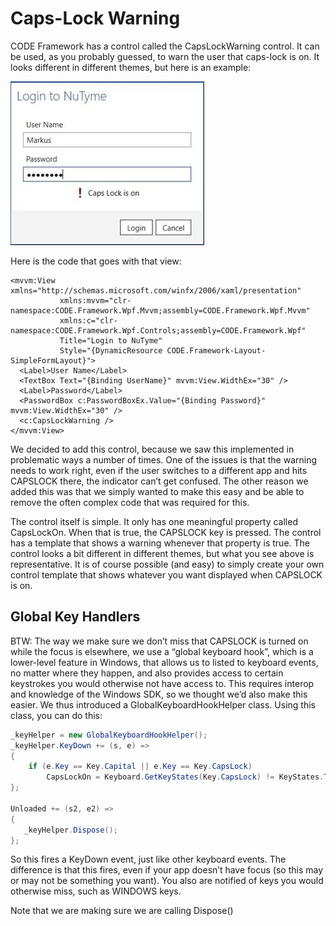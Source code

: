﻿# Caps-Lock Warning

CODE Framework has a control called the CapsLockWarning control. It can be used, as you probably guessed, to warn the user that caps-lock is on. It looks different in different themes, but here is an example:

![](Caps-Lock%20Warning%20and%20Global%20Key%20Handlers/Caps-Lock%20Warning%20and%20Global%20Key%20Handlers.jpg)

Here is the code that goes with that view:

```
<mvvm:View xmlns="http://schemas.microsoft.com/winfx/2006/xaml/presentation" 
           xmlns:mvvm="clr-namespace:CODE.Framework.Wpf.Mvvm;assembly=CODE.Framework.Wpf.Mvvm"
           xmlns:c="clr-namespace:CODE.Framework.Wpf.Controls;assembly=CODE.Framework.Wpf"
           Title="Login to NuTyme"
           Style="{DynamicResource CODE.Framework-Layout-SimpleFormLayout}">
  <Label>User Name</Label>
  <TextBox Text="{Binding UserName}" mvvm:View.WidthEx="30" />
  <Label>Password</Label>
  <PasswordBox c:PasswordBoxEx.Value="{Binding Password}" mvvm:View.WidthEx="30" />
  <c:CapsLockWarning />
</mvvm:View>
```

We decided to add this control, because we saw this implemented in problematic ways a number of times. One of the issues is that the warning needs to work right, even if the user switches to a different app and hits CAPSLOCK there, the indicator can’t get confused. The other reason we added this was that we simply wanted to make this easy and be able to remove the often complex code that was required for this.

The control itself is simple. It only has one meaningful property called CapsLockOn. When that is true, the CAPSLOCK key is pressed. The control has a template that shows a warning whenever that property is true. The control looks a bit different in different themes, but what you see above is representative. It is of course possible (and easy) to simply create your own control template that shows whatever you want displayed when CAPSLOCK is on.

## Global Key Handlers

BTW: The way we make sure we don’t miss that CAPSLOCK is turned on while the focus is elsewhere, we use a “global keyboard hook”, which is a lower-level feature in Windows, that allows us to listed to keyboard events, no matter where they happen, and also provides access to certain keystrokes you would otherwise not have access to. This requires interop and knowledge of the Windows SDK, so we thought we’d also make this easier. We thus introduced a GlobalKeyboardHookHelper class. Using this class, you can do this:

```cs
_keyHelper = new GlobalKeyboardHookHelper();
_keyHelper.KeyDown += (s, e) =>
{
    if (e.Key == Key.Capital || e.Key == Key.CapsLock)
        CapsLockOn = Keyboard.GetKeyStates(Key.CapsLock) != KeyStates.Toggled;
};
 
Unloaded += (s2, e2) =>
{
   _keyHelper.Dispose();
};
```

So this fires a KeyDown event, just like other keyboard events. The difference is that this fires, even if your app doesn’t have focus (so this may or may not be something you want). You also are notified of keys you would otherwise miss, such as WINDOWS keys.

Note that we are making sure we are calling Dispose() 